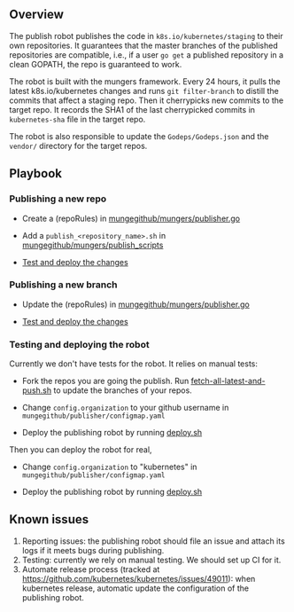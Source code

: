 ## Overview

The publish robot publishes the code in `k8s.io/kubernetes/staging` to their own repositories. It guarantees that the master branches of the published repositories are compatible, i.e., if a user `go get` a published repository in a clean GOPATH, the repo is guaranteed to work.

The robot is built with the mungers framework. Every 24 hours, it pulls the latest k8s.io/kubernetes changes and runs `git filter-branch` to distill the commits that affect a staging repo. Then it cherrypicks new commits to the target repo. It records the SHA1 of the last cherrypicked commits in `kubernetes-sha` file in the target repo.

The robot is also responsible to update the `Godeps/Godeps.json` and the `vendor/` directory for the target repos. 

## Playbook

### Publishing a new repo

* Create a (repoRules) in [mungegithub/mungers/publisher.go](https://github.com/kubernetes/test-infra/blob/master/mungegithub/mungers/publisher.go#L94-L254)

* Add a `publish_<repository_name>.sh` in [mungegithub/mungers/publish_scripts](https://github.com/kubernetes/test-infra/tree/master/mungegithub/mungers/publish_scripts)

* [Test and deploy the changes](#testing-and-deploying-the-robot)

### Publishing a new branch

* Update the (repoRules) in [mungegithub/mungers/publisher.go](https://github.com/kubernetes/test-infra/blob/master/mungegithub/mungers/publisher.go#L94-L254)

* [Test and deploy the changes](#testing-and-deploying-the-robot)

### Testing and deploying the robot

Currently we don't have tests for the robot. It relies on manual tests:

* Fork the repos you are going the publish. Run [fetch-all-latest-and-push.sh](fetch-all-latest-and-push.sh) to update the branches of your repos.

* Change `config.organization` to your github username in `mungegithub/publisher/configmap.yaml`

* Deploy the publishing robot by running [deploy.sh](deploy.sh)

Then you can deploy the robot for real,

* Change `config.organization` to "kubernetes" in `mungegithub/publisher/configmap.yaml`

* Deploy the publishing robot by running [deploy.sh](deploy.sh)

## Known issues

1. Reporting issues: the publishing robot should file an issue and attach its logs if it meets bugs during publishing. 
2. Testing: currently we rely on manual testing. We should set up CI for it.
3. Automate release process (tracked at https://github.com/kubernetes/kubernetes/issues/49011): when kubernetes release, automatic update the configuration of the publishing robot.
